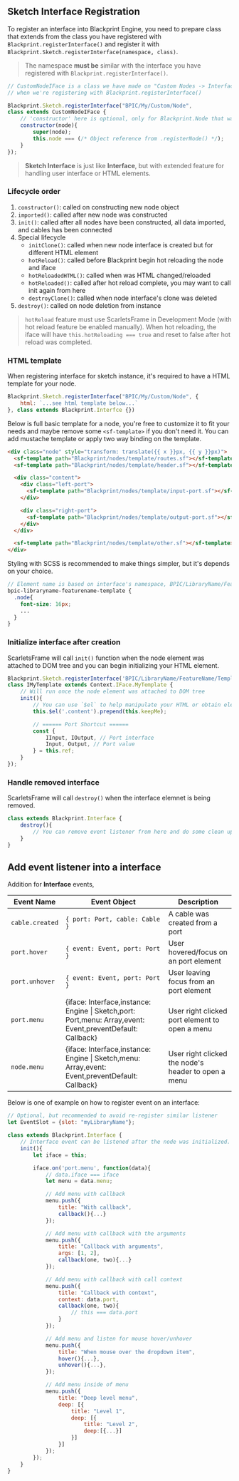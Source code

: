 ## Sketch Interface Registration
To register an interface into Blackprint Engine, you need to prepare class that extends from the class you have registered with `Blackprint.registerInterface()` and register it with `Blackprint.Sketch.registerInterface(namespace, class)`.

> The namespace **must be** similar with the interface you have registered with `Blackprint.registerInterface()`.

```js
// CustomNodeIFace is a class we have made on "Custom Nodes -> Interface"
// when we're registering with Blackprint.registerInterface()

Blackprint.Sketch.registerInterface("BPIC/My/Custom/Node",
class extends CustomNodeIFace {
    // 'constructor' here is optional, only for Blackprint.Node that was required to have
	constructor(node){
		super(node);
		this.node === (/* Object reference from .registerNode() */);
	}
});
```

> **Sketch Interface** is just like **Interface**, but with extended feature for handling user interface or HTML elements.

### Lifecycle order
1. `constructor()`: called on constructing new node object
2. `imported()`: called after new node was constructed
3. `init()`: called after all nodes have been constructed, all data imported, and cables has been connected
4. Special lifecycle
	- `initClone()`: called when new node interface is created but for different HTML element
	- `hotReload()`: called before Blackprint begin hot reloading the node and iface
	- `hotReloadedHTML()`: called when was HTML changed/reloaded
	- `hotReloaded()`: called after hot reload complete, you may want to call init again from here
	- `destroyClone()`: called when node interface's clone was deleted
5. `destroy()`: called on node deletion from instance

> `hotReload` feature must use ScarletsFrame in Development Mode (with hot reload feature be enabled manually). When hot reloading, the iface will have `this.hotReloading === true` and reset to false after hot reload was completed.

### HTML template
When registering interface for sketch instance, it's required to have a HTML template for your node. 

```js
Blackprint.Sketch.registerInterface("BPIC/My/Custom/Node", {
	html: `...see html template below...`
}, class extends Blackprint.Interfce {})
```

Below is full basic template for a node, you're free to customize it to fit your needs and maybe remove some `<sf-template>` if you don't need it. You can add mustache template or apply two way binding on the template.
```html
<div class="node" style="transform: translate({{ x }}px, {{ y }}px)">
  <sf-template path="Blackprint/nodes/template/routes.sf"></sf-template>
  <sf-template path="Blackprint/nodes/template/header.sf"></sf-template>

  <div class="content">
    <div class="left-port">
      <sf-template path="Blackprint/nodes/template/input-port.sf"></sf-template>
    </div>

    <div class="right-port">
      <sf-template path="Blackprint/nodes/template/output-port.sf"></sf-template>
    </div>
  </div>

  <sf-template path="Blackprint/nodes/template/other.sf"></sf-template>
</div>
```

Styling with SCSS is recommended to make things simpler, but it's depends on your choice.
```scss
// Element name is based on interface's namespace, BPIC/LibraryName/FeatureName/Template
bpic-libraryname-featurename-template {
  .node{
	font-size: 16px;
	...
  }
}
```

### Initialize interface after creation
ScarletsFrame will call `init()` function when the node element was attached to DOM tree and you can begin initializing your HTML element.

```js
Blackprint.Sketch.registerInterface('BPIC/LibraryName/FeatureName/Template',
class IMyTemplate extends Context.IFace.MyTemplate {
	// Will run once the node element was attached to DOM tree
	init(){
		// You can use `$el` to help manipulate your HTML or obtain element by using query selector
		this.$el('.content').prepend(this.keepMe);

		// ====== Port Shortcut ======
		const {
			IInput, IOutput, // Port interface
			Input, Output, // Port value
		} = this.ref;
	}
});
```

### Handle removed interface
ScarletsFrame will call `destroy()` when the interface elemnet is being removed.

```js
class extends Blackprint.Interface {
	destroy(){
        // You can remove event listener from here and do some clean up
	}
}
```

## Add event listener into a interface
Addition for **Interface** events, 

|Event Name|Event Object|Description|
|---|---|---|
|`cable.created`|`{ port: Port, cable: Cable }`|A cable was created from a port|
|`port.hover`|`{ event: Event, port: Port }`|User hovered/focus on an port element|
|`port.unhover`|`{ event: Event, port: Port }`|User leaving focus from an port element|
|`port.menu`|<x-code2>{<x-t>iface: Interface,</x-t><x-t>instance: Engine \| Sketch,</x-t><x-t>port: Port,</x-t><x-t>menu: Array,</x-t><x-t>event: Event,</x-t><x-t>preventDefault: Callback</x-t>}</x-code2>|User right clicked port element to open a menu|
|`node.menu`|<x-code2>{<x-t>iface: Interface,</x-t><x-t>instance: Engine \| Sketch,</x-t><x-t>menu: Array,</x-t><x-t>event: Event,</x-t><x-t>preventDefault: Callback</x-t>}</x-code2>|User right clicked the node's header to open a menu|

Below is one of example on how to register event on an interface:
```js
// Optional, but recommended to avoid re-register similar listener
let EventSlot = {slot: "myLibraryName"};

class extends Blackprint.Interface {
	// Interface event can be listened after the node was initialized.
	init(){
		let iface = this;

		iface.on('port.menu', function(data){
			// data.iface === iface
			let menu = data.menu;

			// Add menu with callback
			menu.push({
				title: "With callback",
				callback(){...}
			});

			// Add menu with callback with the arguments
			menu.push({
				title: "Callback with arguments",
				args: [1, 2],
				callback(one, two){...}
			});

			// Add menu with callback with call context
			menu.push({
				title: "Callback with context",
				context: data.port,
				callback(one, two){
					// this === data.port
				}
			});

			// Add menu and listen for mouse hover/unhover
			menu.push({
				title: "When mouse over the dropdown item",
				hover(){...},
				unhover(){...},
			});

			// Add menu inside of menu
			menu.push({
				title: "Deep level menu",
				deep: [{
					title: "Level 1",
					deep: [{
						title: "Level 2",
						deep:[{...}]
					}]
				}]
			});
		});
	}
}
```